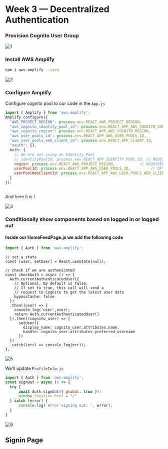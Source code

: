 # Week 3 — Decentralized Authentication
### Provision Cognito User Group

![1](https://user-images.githubusercontent.com/80603078/229393975-49208a28-2992-42b2-b42a-fbf92f16f896.PNG)

### Install AWS Amplify 

```sh
npm i aws-amplify --save
```

![2](https://user-images.githubusercontent.com/80603078/229394702-2fc181a2-df87-4cb7-9de1-45713afa0450.PNG)

### Configure Amplify


Configure cognito pool to our code in the `App.js`

```js
import { Amplify } from 'aws-amplify';
Amplify.configure({
  "AWS_PROJECT_REGION": process.env.REACT_AWS_PROJECT_REGION,
  "aws_cognito_identity_pool_id": process.env.REACT_APP_AWS_COGNITO_IDENTITY_POOL_ID,
  "aws_cognito_region": process.env.REACT_APP_AWS_COGNITO_REGION,
  "aws_user_pools_id": process.env.REACT_APP_AWS_USER_POOLS_ID,
  "aws_user_pools_web_client_id": process.env.REACT_APP_CLIENT_ID,
  "oauth": {},
  Auth: {
    // We are not using an Identity Pool
    // identityPoolId: process.env.REACT_APP_IDENTITY_POOL_ID, // REQUIRED - Amazon Cognito Identity Pool ID
    region: process.env.REACT_AWS_PROJECT_REGION,           // REQUIRED - Amazon Cognito Region
    userPoolId: process.env.REACT_APP_AWS_USER_POOLS_ID,         // OPTIONAL - Amazon Cognito User Pool ID
    userPoolWebClientId: process.env.REACT_APP_AWS_USER_POOLS_WEB_CLIENT_ID,   // OPTIONAL - Amazon Cognito Web Client ID (26-char alphanumeric string)
  }
});



```
And here it is !
<br>

![3](https://user-images.githubusercontent.com/80603078/229653222-b6c8d87f-0ac2-42e0-b282-e8f8d84ae5e6.PNG)

### Conditionally show components based on logged in or logged out

#### Inside our HomeFeedPage.js we add the following code

```js
import { Auth } from 'aws-amplify';
```

```
// set a state
const [user, setUser] = React.useState(null);
```

```
// check if we are authenicated
const checkAuth = async () => {
  Auth.currentAuthenticatedUser({
    // Optional, By default is false. 
    // If set to true, this call will send a 
    // request to Cognito to get the latest user data
    bypassCache: false 
  })
  .then((user) => {
    console.log('user',user);
    return Auth.currentAuthenticatedUser()
  }).then((cognito_user) => {
      setUser({
        display_name: cognito_user.attributes.name,
        handle: cognito_user.attributes.preferred_username
      })
  })
  .catch((err) => console.log(err));
};

```
![5](https://user-images.githubusercontent.com/80603078/229930064-97f8dc29-d01e-4bab-a675-356282e04dd3.PNG)

We'll update `ProfileInfo.js`

```js
import { Auth } from 'aws-amplify';
const signOut = async () => {
  try {
      await Auth.signOut({ global: true });
      window.location.href = "/"
  } catch (error) {
      console.log('error signing out: ', error);
  }
}
```

![6](https://user-images.githubusercontent.com/80603078/229934727-d48b6c1a-0671-4d54-9134-6d6dcab59c64.PNG)


## Signin Page





